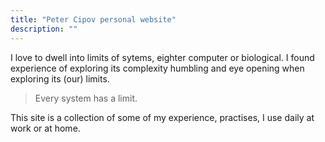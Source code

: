 ```yaml
---
title: "Peter Cipov personal website"
description: ""
---
```

I love to dwell into limits of sytems, eighter computer or biological. I found experience of exploring its complexity humbling and eye opening when exploring its (our) limits. 

> Every system has a limit.

This site is a collection of some of my experience, practises, I use daily at work or at home.